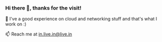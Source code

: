 ### Hi there 👋, thanks for the visit!

🔭 I've a good experience on cloud and networking stuff and that's what I work on :)

📫 Reach me at in.live.in@live.in
<!--
**dpaks/dpaks** is a ✨ _special_ ✨ repository because its `README.md` (this file) appears on your GitHub profile.

Here are some ideas to get you started:

- 🔭 I’m currently working on ...
- 🌱 I’m currently learning ...
- 👯 I’m looking to collaborate on ...
- 🤔 I’m looking for help with ...
- 💬 Ask me about ...
- 📫 How to reach me: ...
- 😄 Pronouns: ...
- ⚡ Fun fact: ...
-->
